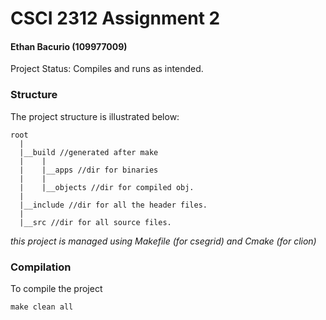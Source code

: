 # CSCI 2312 Assignment 2

#### Ethan Bacurio (109977009)

Project Status: Compiles and runs as intended.

### Structure
The project structure is illustrated below:
```
root
  |
  |__build //generated after make
  |    |
  |    |__apps //dir for binaries
  |    |
  |    |__objects //dir for compiled obj.
  |
  |__include //dir for all the header files.
  |
  |__src //dir for all source files.

```
_this project is managed using Makefile (for csegrid) and Cmake (for clion)_

### Compilation
To compile the project
```
make clean all
```
